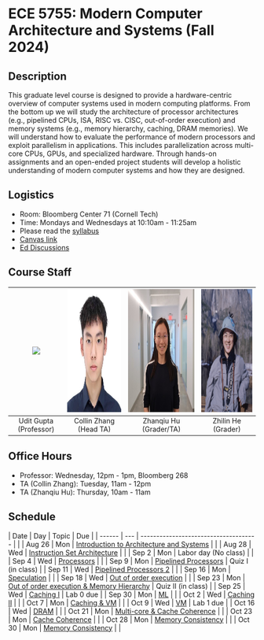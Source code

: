 # ECE 5755: Modern Computer Architecture and Systems (Fall 2024)


## Description

This graduate level course is designed to provide a hardware-centric overview
of computer systems used in modern computing platforms. From the bottom up we
will study the architecture of processor architectures (e.g., pipelined CPUs,
ISA, RISC vs. CISC, out-of-order execution) and memory systems (e.g., memory
hierarchy, caching, DRAM memories). We will understand how to evaluate the
performance of modern processors and exploit parallelism in applications. This
includes parallelization across multi-core CPUs, GPUs, and specialized
hardware. Through hands-on assignments and an open-ended project students will
develop a holistic understanding of modern computer systems and how they are
designed.

## Logistics

- Room: Bloomberg Center 71 (Cornell Tech)
- Time: Mondays and Wednesdays at 10:10am - 11:25am
- Please read the [syllabus](https://docs.google.com/document/d/1KOVxBbWcwsVbuoAC8NWIuc9fU-NF-6CvPUplaWrgDVk/edit)
- [Canvas link](https://canvas.cornell.edu/courses/67788)
- [Ed Discussions](https://edstem.org/us/join/uHMmF9)

## Course Staff


| <img src="https://ugupta.com/assets/images/uditgupta.jpeg" height="250"> | <img src="assets/images/collin.jpeg" height="250"> | <img src="assets/images/ZhanqiuHu.jpeg" height="250"> | <img src="assets/images/ZhilinHe.jpeg" height="250"> |
| :-------------:                                                          | :-------------:                                    | :-------------:                                       | :------------: |
| Udit Gupta (Professor)                                                   | Collin Zhang (Head TA)                             | Zhanqiu Hu (Grader/TA)                                | Zhilin He (Grader) |


## Office Hours

- Professor: Wednesday, 12pm - 1pm, Bloomberg 268
- TA (Collin Zhang): Tuesday, 11am - 12pm
- TA (Zhanqiu Hu): Thursday, 10am - 11am

## Schedule

| Date   | Day | Topic                                                                                                                                                                                   | Due                |
| ------ | --- | -------------------------------------                                                                                                                                                   |                    |
| Aug 26 | Mon | [Introduction to Architecture and Systems](https://docs.google.com/presentation/d/1C7ipAEQI2Jd8PVvROCqXL_wisniyxAa9/edit?usp=drive_link&ouid=103169723489519509705&rtpof=true&sd=true)  |                    |
| Aug 28 | Wed | [Instruction Set Architecture](https://docs.google.com/presentation/d/1W8znJ-litE9ozRRCUYS4QVWf6OcQ0qu2/edit?usp=drive_link&ouid=103169723489519509705&rtpof=true&sd=true)              |                    |
| Sep 2  | Mon | Labor day (No class)                                                                                                                                                                    |                    |
| Sep 4  | Wed | [Processors](https://docs.google.com/presentation/d/1nCmCjAGrhryLLPhwOlQpPuhjMAoNMRRz/edit?usp=drive_link&ouid=103169723489519509705&rtpof=true&sd=true)                                |                    |
| Sep 9  | Mon | [Pipelined Processors](https://docs.google.com/presentation/d/1al7hMZz0tXEaQDfXR1FECcxqzErQbNeT/edit#slide=id.p58)                                                                      | Quiz I (in class)  |
| Sep 11 | Wed | [Pipelined Processors 2](https://docs.google.com/presentation/d/1KD1dj9dybmVeH_4elcvg4nHF5mrnbr25/edit?usp=drive_link&ouid=103169723489519509705&rtpof=true&sd=true)                    |                    |
| Sep 16 | Mon | [Speculation](https://docs.google.com/presentation/d/1Jtd-ohnEG4CAPApaHmHSPUEyMkGJ7iPi/edit?usp=drive_link&ouid=103169723489519509705&rtpof=true&sd=true)                               |                    |
| Sep 18 | Wed | [Out of order execution](https://docs.google.com/presentation/d/1yCgWcP-ZUsDigPlKIQJgviYPy4ZlL5Qp/edit?usp=drive_link&ouid=103169723489519509705&rtpof=true&sd=true)                    |                    |
| Sep 23 | Mon | [Out of order execution & Memory Hierarchy](https://docs.google.com/presentation/d/1s07BapSqa3waeBbzPWq3NvF4NXqcbyHw/edit?usp=drive_link&ouid=103169723489519509705&rtpof=true&sd=true) | Quiz II (in class) |
| Sep 25 | Wed | [Caching I](https://docs.google.com/presentation/d/1RrKjOp3M6KafUdwQyb0ayD8Ho1i9IKn1/edit?usp=drive_link&ouid=103169723489519509705&rtpof=true&sd=true)                                 | Lab 0 due          |
| Sep 30 | Mon | [ML](https://docs.google.com/presentation/d/1Q9HGtqsPc31yu6OLhyoGsa98piqoaGb7/edit?usp=drive_link&ouid=103169723489519509705&rtpof=true&sd=true)                                        |                    |
| Oct 2  | Wed | [Caching II](https://docs.google.com/presentation/d/1d1WE-nslGraedFn3HXo0F37AW6fbU193/edit?usp=drive_link&ouid=103169723489519509705&rtpof=true&sd=true)                                |                    |
| Oct 7  | Mon | [Caching & VM](https://docs.google.com/presentation/d/1v1Q0XA57e0iwf81ti0r7_tMDx4Y5K5Cz/edit?usp=drive_link&ouid=103169723489519509705&rtpof=true&sd=true)                              |                    |
| Oct 9  | Wed | [VM](https://docs.google.com/presentation/d/1ezUljYiQOBxM-VABAjbpqcaFskQeVQh8/edit?usp=drive_link&ouid=103169723489519509705&rtpof=true&sd=true)                                        | Lab 1 due          |
| Oct 16 | Wed | [DRAM](https://docs.google.com/presentation/d/19EMfCucakbwRrpBrMDs8d7pPUeHaQUnn/edit?usp=drive_link&ouid=103169723489519509705&rtpof=true&sd=true)                                      |                    |
| Oct 21 | Mon | [Multi-core & Cache Coherence](https://docs.google.com/presentation/d/1QyL0vPbJHLrjOhZqoycpmQu7FzKDKxtZ/edit?usp=drive_link&ouid=103169723489519509705&rtpof=true&sd=true)              |                    |
| Oct 23 | Mon | [Cache Coherence](https://docs.google.com/presentation/d/17vv7k5zpBUzVt1cxX7YIyE__UfgwNIiL/edit?usp=drive_link&ouid=103169723489519509705&rtpof=true&sd=true)              |                    |
| Oct 28 | Mon | [Memory Consistency](https://docs.google.com/presentation/d/1RkCTm_n4-0evBudt0jDAl3pyWBO9pygT/edit?usp=drive_link&ouid=103169723489519509705&rtpof=true&sd=true)              |                    |
| Oct 30 | Mon | [Memory Consistency](https://docs.google.com/presentation/d/14gcD_hg64XyAoE88t_4r4CY-0wWkBk55/edit?usp=drive_link&ouid=103169723489519509705&rtpof=true&sd=true)              |                    |
